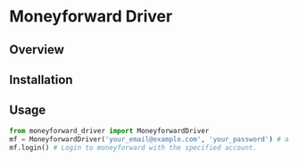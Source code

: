 # Moneyforward Driver

## Overview

## Installation

## Usage

```python
from moneyforward_driver import MoneyforwardDriver
mf = MoneyforwardDriver('your_email@example.com', 'your_password') # a webdriver instance is created in the constructor.
mf.login() # Login to moneyforward with the specified account.
```
